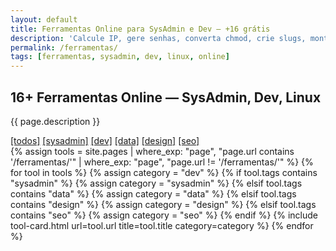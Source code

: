 ```yaml
---
layout: default
title: Ferramentas Online para SysAdmin e Dev — +16 grátis
description: 'Calcule IP, gere senhas, converta chmod, crie slugs, monte comandos Docker. Tudo online, sem cadastro, 100% grátis.'
permalink: /ferramentas/
tags: [ferramentas, sysadmin, dev, linux, online] 
---
```




<section>

<main>
  <h2>16+ Ferramentas Online — SysAdmin, Dev, Linux</h2>
  <p>{{ page.description }}</p>

  <!-- Links de categoria (sem JS) -->
  <div class="filter-buttons">
    <a href="/ferramentas/" class="filter-btn {% if page.url == '/ferramentas/' %}active{% endif %}">[todos]</a>
    <a href="/ferramentas/sysadmin/" class="filter-btn">[sysadmin]</a>
    <a href="/ferramentas/dev/" class="filter-btn">[dev]</a>
    <a href="/ferramentas/data/" class="filter-btn">[data]</a>
    <a href="/ferramentas/design/" class="filter-btn">[design]</a>
    <a href="/ferramentas/seo/" class="filter-btn">[seo]</a>
  </div>




  <!-- Grid de ferramentas -->
  <div class="tools-grid">
    {% assign tools = site.pages | where_exp: "page", "page.url contains '/ferramentas/'" | where_exp: "page", "page.url != '/ferramentas/'" %}
    {% for tool in tools %}
      {% assign category = "dev" %}
      {% if tool.tags contains "sysadmin" %}
        {% assign category = "sysadmin" %}
      {% elsif tool.tags contains "data" %}
        {% assign category = "data" %}
      {% elsif tool.tags contains "design" %}
        {% assign category = "design" %}
      {% elsif tool.tags contains "seo" %}
        {% assign category = "seo" %}
      {% endif %}
      {% include tool-card.html url=tool.url title=tool.title category=category %}
    {% endfor %}
  </div>

</main>
</section>



<style>
./* Título verde (seu tema default) */
.index-card h2 a {
  color: #00ff9d; /* verde terminal */
  text-decoration: none;
  font-family: 'JetBrains Mono', monospace;
}

/* Descrição cinza claro */
.index-card p {
  color: #a0a0a0;
  margin-top: 0.5rem;
  font-size: 0.9rem;
}

/* Card fundo escuro */
.index-card {
  background: #1a1a2e;
  padding: 1.5rem;
  border-radius: 8px;
  border: 1px solid #333;
}
</style>


